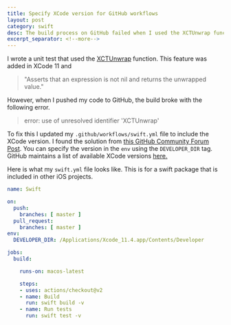 ```yaml
---
title: Specify XCode version for GitHub workflows
layout: post
category: swift
desc: The build process on GitHub failed when I used the XCTUnwrap function. This feature was added in XCode 11. I updated the workflows yml file to specify the XCode version.
excerpt_separator: <!--more-->
---
```


I wrote a unit test that used the [XCTUnwrap](https://developer.apple.com/documentation/xctest/3380195-xctunwrap) function. This feature was added in XCode 11 and 

> "Asserts that an expression is not nil and returns the unwrapped value." 

However, when I pushed my code to GitHub, the build broke with the following error.

> error: use of unresolved identifier 'XCTUnwrap'

<!--more-->

To fix this I updated my `.github/workflows/swift.yml` file to include the XCode version.  I found the solution from [this GitHub Community Forum Post](https://github.community/t5/GitHub-Actions/Selecting-an-Xcode-version/m-p/31105). You can specify the version in the `env` using the `DEVELOPER_DIR` tag. GitHub maintains a list of available XCode versions [here.](https://github.com/actions/virtual-environments/blob/master/images/macos/macos-10.15-Readme.md#xcode)


Here is what my `swift.yml` file looks like. This is for a swift package that is included in other iOS projects.


```yml
name: Swift

on:
  push:
    branches: [ master ]
  pull_request:
    branches: [ master ]
env:
  DEVELOPER_DIR: /Applications/Xcode_11.4.app/Contents/Developer

jobs:
  build:

    runs-on: macos-latest

    steps:
    - uses: actions/checkout@v2
    - name: Build
      run: swift build -v
    - name: Run tests
      run: swift test -v
```
